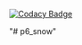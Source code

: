 
[![Codacy Badge](https://api.codacy.com/project/badge/Grade/5338a793d485461ea782d9078b432fda)](https://app.codacy.com/manual/d.males/p6_snow?utm_source=github.com&utm_medium=referral&utm_content=damirmales/p6_snow&utm_campaign=Badge_Grade_Dashboard)

"# p6_snow" 
